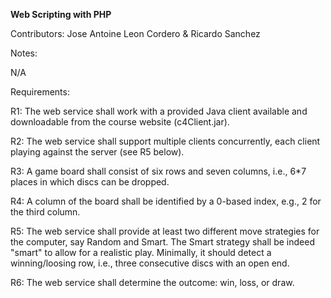 **Web Scripting with PHP**

Contributors: Jose Antoine Leon Cordero & Ricardo Sanchez

Notes:

N/A

Requirements:

R1: The web service shall work with a provided Java client available
    and downloadable from the course website (c4Client.jar).

R2: The web service shall support multiple clients concurrently, each
    client playing against the server (see R5 below). 

R3: A game board shall consist of six rows and seven columns, i.e.,
    6*7 places in which discs can be dropped.

R4: A column of the board shall be identified by a 0-based index,
    e.g., 2 for the third column.

R5: The web service shall provide at least two different move
    strategies for the computer, say Random and Smart. The Smart
    strategy shall be indeed "smart" to allow for a realistic
    play. Minimally, it should detect a winning/loosing row, i.e.,
    three consecutive discs with an open end.

R6: The web service shall determine the outcome: win, loss, or draw.
